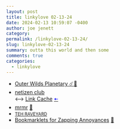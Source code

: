 ```yaml
---
layout: post
title: linkylove 02-13-24
date: 2024-02-13 10:59:07 -0400
author: joe jenett
category: 
permalink: /linkylove-02-13-24/
slug: linkylove-02-13-24
summary: outta this world and then some
comments: true
categories:
  - linkylove
---
```

<ul class="linkylove">
	<li><a title="Outer Wilds Planetary ☄️" href="https://outer-wilds-planetary.vercel.app/">Outer Wilds Planetary ☄️</a><a href="https://pinboard.in/u:roger">📌</a></li>
	<li><a title="netizen club" href="https://netizen.club/">netizen club</a><br>⟷ <a href="http://links.netizen.club/">Link Cache</a>  <a title="source" href="https://personalsit.es/"><span style="color:blue;">🠤</span></a></li>
	<li><a title="Manav Rathi" href="https://mrmr.io/">mrmr</a> <a href="https://pinboard.in/u:ftofani">📌</a></li>
	<li><a title="Pasta/Pastry" href="https://butt0n-z.neocities.org/"><small>TEH RAVEYARD</small></a></li>
	<li><a title="to help you deal with annoying web pages" href="https://www.squarefree.com/bookmarklets/zap.html">Bookmarklets for Zapping Annoyances</a> <a href="https://pinboard.in/u:aoberoi">📌</a></li>
</ul>
<a href="https://brid.gy/publish/mastodon"></a>